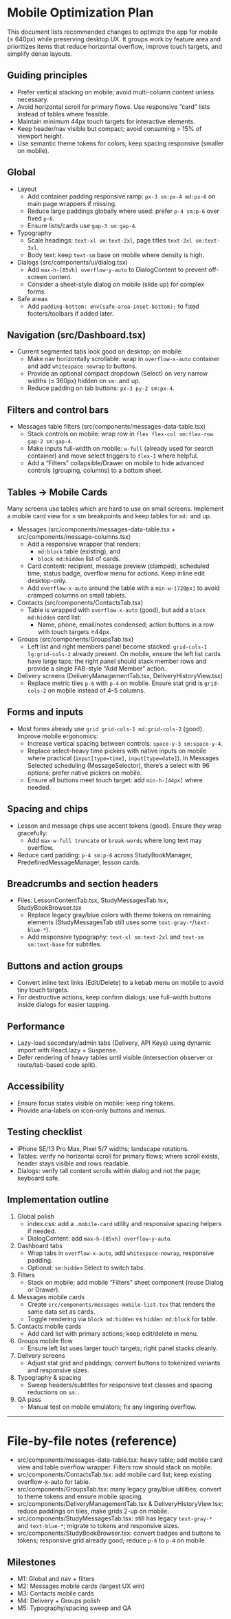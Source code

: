 # Mobile Optimization Plan

This document lists recommended changes to optimize the app for mobile (≤ 640px) while preserving desktop UX. It groups work by feature area and prioritizes items that reduce horizontal overflow, improve touch targets, and simplify dense layouts.

## Guiding principles
- Prefer vertical stacking on mobile; avoid multi-column content unless necessary.
- Avoid horizontal scroll for primary flows. Use responsive “card” lists instead of tables where feasible.
- Maintain minimum 44px touch targets for interactive elements.
- Keep header/nav visible but compact; avoid consuming > 15% of viewport height.
- Use semantic theme tokens for colors; keep spacing responsive (smaller on mobile).

## Global
- Layout
  - Add container padding responsive ramp: `px-3 sm:px-4 md:px-6` on main page wrappers if missing.
  - Reduce large paddings globally where used: prefer `p-4 sm:p-6` over fixed `p-6`.
  - Ensure lists/cards use `gap-3 sm:gap-4`.
- Typography
  - Scale headings: `text-xl sm:text-2xl`, page titles `text-2xl sm:text-3xl`.
  - Body text: keep `text-sm` base on mobile where density is high.
- Dialogs (src/components/ui/dialog.tsx)
  - Add `max-h-[85vh] overflow-y-auto` to DialogContent to prevent off-screen content.
  - Consider a sheet-style dialog on mobile (slide up) for complex forms.
- Safe areas
  - Add `padding-bottom: env(safe-area-inset-bottom);` to fixed footers/toolbars if added later.

## Navigation (src/Dashboard.tsx)
- Current segmented tabs look good on desktop; on mobile:
  - Make nav horizontally scrollable: wrap in `overflow-x-auto` container and add `whitespace-nowrap` to buttons.
  - Provide an optional compact dropdown (Select) on very narrow widths (≤ 360px) hidden on `sm:` and up.
  - Reduce padding on tab buttons: `px-3 py-2 sm:px-4`.

## Filters and control bars
- Messages table filters (src/components/messages-data-table.tsx)
  - Stack controls on mobile: wrap row in `flex flex-col sm:flex-row gap-2 sm:gap-4`.
  - Make inputs full-width on mobile: `w-full` (already used for search container) and move select triggers to `flex-1` where helpful.
  - Add a “Filters” collapsible/Drawer on mobile to hide advanced controls (grouping, columns) to a bottom sheet.

## Tables → Mobile Cards
Many screens use tables which are hard to use on small screens. Implement a mobile card view for ≤ sm breakpoints and keep tables for `md:` and up.

- Messages (src/components/messages-data-table.tsx + src/components/message-columns.tsx)
  - Add a responsive wrapper that renders:
    - `md:block` table (existing), and
    - `block md:hidden` list of cards.
  - Card content: recipient, message preview (clamped), scheduled time, status badge, overflow menu for actions. Keep inline edit desktop-only.
  - Add `overflow-x-auto` around the table with a `min-w-[720px]` to avoid cramped columns on small tablets.
- Contacts (src/components/ContactsTab.tsx)
  - Table is wrapped with `overflow-x-auto` (good), but add a `block md:hidden` card list:
    - Name, phone, email/notes condensed; action buttons in a row with touch targets ≥44px.
- Groups (src/components/GroupsTab.tsx)
  - Left list and right members panel become stacked: `grid-cols-1 lg:grid-cols-2` already present. On mobile, ensure the left list cards have large taps; the right panel should stack member rows and provide a single FAB-style “Add Member” action.
- Delivery screens (DeliveryManagementTab.tsx, DeliveryHistoryView.tsx)
  - Replace metric tiles `p-6` with `p-4` on mobile. Ensure stat grid is `grid-cols-2` on mobile instead of 4–5 columns.

## Forms and inputs
- Most forms already use `grid grid-cols-1 md:grid-cols-2` (good). Improve mobile ergonomics:
  - Increase vertical spacing between controls: `space-y-3 sm:space-y-4`.
  - Replace select-heavy time pickers with native inputs on mobile where practical (`input[type=time]`, `input[type=date]`). In Messages Selected scheduling (MessageSelector), there’s a select with 96 options; prefer native pickers on mobile.
  - Ensure all buttons meet touch target: add `min-h-[44px]` where needed.

## Spacing and chips
- Lesson and message chips use accent tokens (good). Ensure they wrap gracefully:
  - Add `max-w-full truncate` or `break-words` where long text may overflow.
- Reduce card padding: `p-4 sm:p-6` across StudyBookManager, PredefinedMessageManager, lesson cards.

## Breadcrumbs and section headers
- Files: LessonContentTab.tsx, StudyMessagesTab.tsx, StudyBookBrowser.tsx
  - Replace legacy gray/blue colors with theme tokens on remaining elements (StudyMessagesTab still uses some `text-gray-*`/`text-blue-*`).
  - Add responsive typography: `text-xl sm:text-2xl` and `text-sm sm:text-base` for subtitles.

## Buttons and action groups
- Convert inline text links (Edit/Delete) to a kebab menu on mobile to avoid tiny touch targets.
- For destructive actions, keep confirm dialogs; use full-width buttons inside dialogs for easier tapping.

## Performance
- Lazy-load secondary/admin tabs (Delivery, API Keys) using dynamic import with React.lazy + Suspense.
- Defer rendering of heavy tables until visible (intersection observer or route/tab-based code split).

## Accessibility
- Ensure focus states visible on mobile: keep ring tokens.
- Provide aria-labels on icon-only buttons and menus.

## Testing checklist
- iPhone SE/13 Pro Max, Pixel 5/7 widths; landscape rotations.
- Tables: verify no horizontal scroll for primary flows; where scroll exists, header stays visible and rows readable.
- Dialogs: verify tall content scrolls within dialog and not the page; keyboard safe.

## Implementation outline
1) Global polish
   - index.css: add a `.mobile-card` utility and responsive spacing helpers if needed.
   - DialogContent: add `max-h-[85vh] overflow-y-auto`.
2) Dashboard tabs
   - Wrap tabs in `overflow-x-auto`, add `whitespace-nowrap`, responsive padding.
   - Optional: `sm:hidden` Select to switch tabs.
3) Filters
   - Stack on mobile; add mobile “Filters” sheet component (reuse Dialog or Drawer).
4) Messages mobile cards
   - Create `src/components/messages-mobile-list.tsx` that renders the same data set as cards.
   - Toggle rendering via `block md:hidden` vs `hidden md:block` for table.
5) Contacts mobile cards
   - Add card list with primary actions; keep edit/delete in menu.
6) Groups mobile flow
   - Ensure left list uses larger touch targets; right panel stacks cleanly.
7) Delivery screens
   - Adjust stat grid and paddings; convert buttons to tokenized variants and responsive sizes.
8) Typography & spacing
   - Sweep headers/subtitles for responsive text classes and spacing reductions on `sm:`.
9) QA pass
   - Manual test on mobile emulators; fix any lingering overflow.

---

# File-by-file notes (reference)
- src/components/messages-data-table.tsx: heavy table; add mobile card view and table overflow wrapper. Filters row should stack on mobile.
- src/components/ContactsTab.tsx: add mobile card list; keep existing overflow-x-auto for table.
- src/components/GroupsTab.tsx: many legacy gray/blue utilities; convert to theme tokens and ensure mobile spacing.
- src/components/DeliveryManagementTab.tsx & DeliveryHistoryView.tsx: reduce paddings on tiles, make grids 2-up on mobile.
- src/components/StudyMessagesTab.tsx: still has legacy `text-gray-*` and `text-blue-*`; migrate to tokens and responsive sizes.
- src/components/StudyBookBrowser.tsx: convert badges and buttons to tokens; responsive grid already good; reduce `p-6` to `p-4` on mobile.

## Milestones
- M1: Global and nav + filters
- M2: Messages mobile cards (largest UX win)
- M3: Contacts mobile cards
- M4: Delivery + Groups polish
- M5: Typography/spacing sweep and QA


